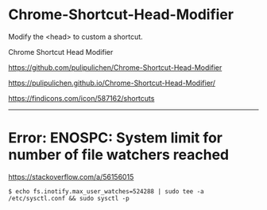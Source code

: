 # Chrome-Shortcut-Head-Modifier
Modify the &lt;head> to custom a shortcut.

Chrome Shortcut Head Modifier

https://github.com/pulipulichen/Chrome-Shortcut-Head-Modifier

https://pulipulichen.github.io/Chrome-Shortcut-Head-Modifier/

https://findicons.com/icon/587162/shortcuts

----

# Error: ENOSPC: System limit for number of file watchers reached

https://stackoverflow.com/a/56156015

````
$ echo fs.inotify.max_user_watches=524288 | sudo tee -a /etc/sysctl.conf && sudo sysctl -p
````